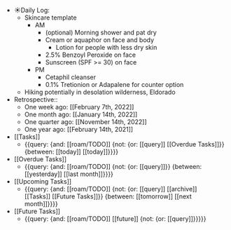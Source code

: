 - ☀️Daily Log:
    - Skincare template
        - AM
            - (optional) Morning shower and pat dry
            - Cream or aquaphor on face and body
                - Lotion for people with less dry skin
            - 2.5% Benzoyl Peroxide on face
            - Sunscreen (SPF >= 30) on face
        - PM
            -  Cetaphil cleanser
            - 0.1% Tretionion or Adapalene for counter option
    - Hiking potentially in desolation wilderness, Eldorado
- Retrospective::
    - One week ago: [[February 7th, 2022]]
    - One month ago: [[January 14th, 2022]]
    - One quarter ago: [[November 14th, 2022]]
    - One year ago: [[February 14th, 2021]]
- [[Tasks]]
    - {{query: {and: [[roam/TODO]] {not: {or: [[query]] [[Overdue Tasks]]}} {between: [[today]] [[today]]}}}}
- [[Overdue Tasks]]
    - {{query: {and: [[roam/TODO]] {not: {or: [[query]]}} {between: [[yesterday]] [[last month]]}}}}
- [[Upcoming Tasks]]
    - {{query: {and: [[roam/TODO]] {not: {or: [[query]] [[archive]] [[Tasks]] [[Future Tasks]]}} {between: [[tomorrow]] [[next month]]}}}}
- [[Future Tasks]]
    - {{query: {and: [[roam/TODO]] [[future]] {not: {or: [[query]]}}}}}
